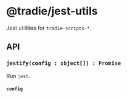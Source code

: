 # @tradie/jest-utils

Jest utilities for `tradie-scripts-*`.

## API

### `jestify(config : object[]) : Promise`

Run `jest`.

#### `config`

